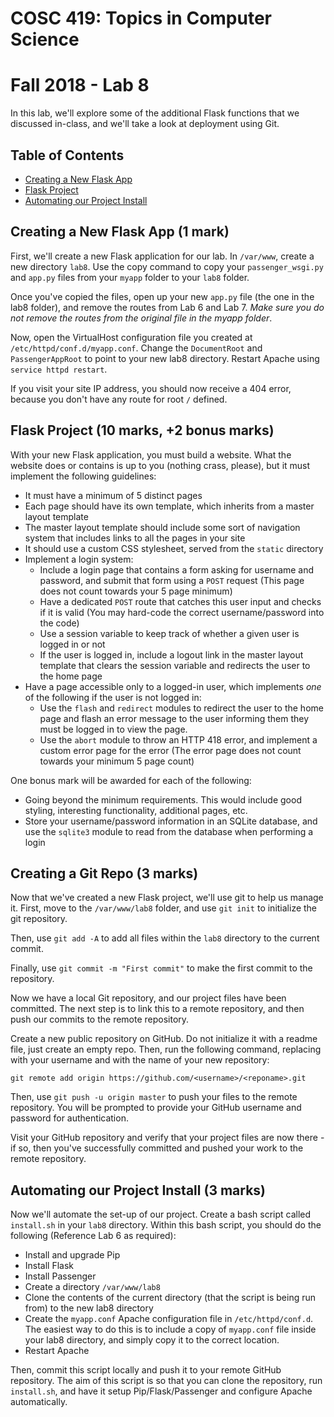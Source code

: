 # COSC 419: Topics in Computer Science
# Fall 2018 - Lab 8

In this lab, we'll explore some of the additional Flask functions that we discussed in-class, and we'll take a look at deployment using Git.

## Table of Contents
- [Creating a New Flask App](#flask)
- [Flask Project](#website)
- [Automating our Project Install](#automating)

<a name="flask"></a>
## Creating a New Flask App (1 mark)

First, we'll create a new Flask application for our lab. In ```/var/www```, create a new directory ```lab8```. Use the copy command to copy your ```passenger_wsgi.py``` and ```app.py``` files from your ```myapp``` folder to your ```lab8``` folder.

Once you've copied the files, open up your new ```app.py``` file (the one in the lab8 folder), and remove the routes from Lab 6 and Lab 7. *Make sure you do not remove the routes from the original file in the myapp folder*.

Now, open the VirtualHost configuration file you created at ```/etc/httpd/conf.d/myapp.conf```. Change the ```DocumentRoot``` and ```PassengerAppRoot``` to point to your new lab8 directory. Restart Apache using ```service httpd restart```.

If you visit your site IP address, you should now receive a 404 error, because you don't have any route for root ```/``` defined.

<a name="website"></a>
## Flask Project (10 marks, +2 bonus marks)

With your new Flask application, you must build a website. What the website does or contains is up to you (nothing crass, please), but it must implement the following guidelines:

* It must have a minimum of 5 distinct pages
* Each page should have its own template, which inherits from a master layout template
* The master layout template should include some sort of navigation system that includes links to all the pages in your site
* It should use a custom CSS stylesheet, served from the ```static``` directory
* Implement a login system:
	* Include a login page that contains a form asking for username and password, and submit that form using a ```POST``` request (This page does not count towards your 5 page minimum)
	* Have a dedicated ```POST``` route that catches this user input and checks if it is valid (You may hard-code the correct username/password into the code)
	* Use a session variable to keep track of whether a given user is logged in or not
	* If the user is logged in, include a logout link in the master layout template that clears the session variable and redirects the user to the home page
* Have a page accessible only to a logged-in user, which implements *one* of the following if the user is not logged in:
	* Use the ```flash``` and ```redirect``` modules to redirect the user to the home page and flash an error message to the user informing them they must be logged in to view the page.
	* Use the ```abort``` module to throw an HTTP 418 error, and implement a custom error page for the error (The error page does not count towards your minimum 5 page count)

One bonus mark will be awarded for each of the following:
* Going beyond the minimum requirements. This would include good styling, interesting functionality, additional pages, etc.
* Store your username/password information in an SQLite database, and use the ```sqlite3``` module to read from the database when performing a login

<a name="git-start"></a>
## Creating a Git Repo (3 marks)

Now that we've created a new Flask project, we'll use git to help us manage it. First, move to the ```/var/www/lab8``` folder, and use ```git init``` to initialize the git repository.

Then, use ```git add -A``` to add all files within the ```lab8``` directory to the current commit.

Finally, use ```git commit -m "First commit"``` to make the first commit to the repository.

Now we have a local Git repository, and our project files have been committed. The next step is to link this to a remote repository, and then push our commits to the remote repository.

Create a new public repository on GitHub. Do not initialize it with a readme file, just create an empty repo. Then, run the following command, replacing <username> with your username and <reponame> with the name of your new repository:

```git remote add origin https://github.com/<username>/<reponame>.git```

Then, use ```git push -u origin master``` to push your files to the remote repository. You will be prompted to provide your GitHub username and password for authentication.

Visit your GitHub repository and verify that your project files are now there - if so, then you've successfully committed and pushed your work to the remote repository.

<a name="automating"></a>
## Automating our Project Install (3 marks)

Now we'll automate the set-up of our project. Create a bash script called ```install.sh``` in your ```lab8``` directory. Within this bash script, you should do the following (Reference Lab 6 as required):

* Install and upgrade Pip
* Install Flask
* Install Passenger
* Create a directory ```/var/www/lab8```
* Clone the contents of the current directory (that the script is being run from) to the new lab8 directory
* Create the ```myapp.conf``` Apache configuration file in ```/etc/httpd/conf.d```. The easiest way to do this is to include a copy of ```myapp.conf``` file inside your lab8 directory, and simply copy it to the correct location.
* Restart Apache

Then, commit this script locally and push it to your remote GitHub repository. The aim of this script is so that you can clone the repository, run ```install.sh```, and have it setup Pip/Flask/Passenger and configure Apache automatically.